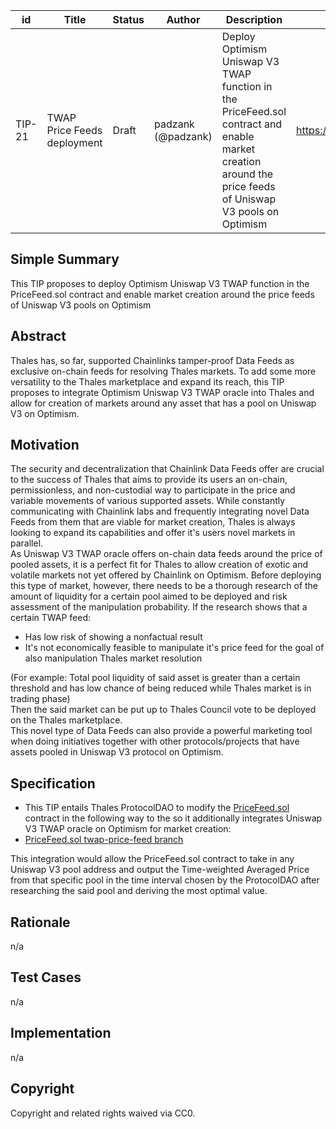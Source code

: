  
 
| id | Title | Status | Author | Description | Discussions to | Created |
| ----------- | ----------- | ----------- | ----------- | ----------- | ----------- | ----------- |
| TIP-21 | TWAP Price Feeds deployment | Draft | padzank (@padzank) | Deploy Optimism Uniswap V3 TWAP function in the PriceFeed.sol contract and enable market creation around the price feeds of Uniswap V3 pools on Optimism | https://discord.gg/rPpPcMXSeU | 2022-02-14
 
## Simple Summary
 
This TIP proposes to deploy Optimism Uniswap V3 TWAP function in the PriceFeed.sol contract and enable market creation around the price feeds of Uniswap V3 pools on Optimism
 
## Abstract
 
Thales has, so far, supported Chainlinks tamper-proof Data Feeds as exclusive on-chain feeds for resolving Thales markets. To add some more versatility to the Thales marketplace and expand its reach, this TIP proposes to integrate Optimism Uniswap V3 TWAP oracle into Thales and allow for creation of markets around any asset that has a pool on Uniswap V3 on Optimism.
 
## Motivation
 
The security and decentralization that Chainlink Data Feeds offer are crucial to the success of Thales that aims to provide its users an on-chain, permissionless, and non-custodial way to participate in the price and variable movements of various supported assets. While constantly communicating with Chainlink labs and frequently integrating novel Data Feeds from them that are viable for market creation, Thales is always looking to expand its capabilities and offer it's users novel markets in parallel.  
As Uniswap V3 TWAP oracle offers on-chain data feeds around the price of pooled assets, it is a perfect fit for Thales to allow creation of exotic and volatile markets not yet offered by Chainlink on Optimism. Before deploying this type of market, however, there needs to be a thorough research of the amount of liquidity for a certain pool aimed to be deployed and risk assessment of the manipulation probability.
If the research shows that a certain TWAP feed:  

 - Has low risk of showing a nonfactual result  
 - It's not economically feasible to manipulate it's price feed for the goal of also manipulation Thales market resolution
 
(For example: Total pool liquidity of said asset is greater than a certain threshold and has low chance of being reduced while Thales market is in trading phase)  
Then the said market can be put up to Thales Council vote to be deployed on the Thales marketplace.  
This novel type of Data Feeds can also provide a powerful marketing tool when doing initiatives together with other protocols/projects that have assets pooled in Uniswap V3 protocol on Optimism.
 
## Specification
 
 - This TIP entails Thales ProtocolDAO to modify the [PriceFeed.sol](https://github.com/thales-markets/contracts/blob/main/contracts/PriceFeed/PriceFeed.sol)  contract in the following way to the so it additionally integrates Uniswap V3 TWAP oracle on Optimism for market creation:  
 - [PriceFeed.sol twap-price-feed branch](https://github.com/thales-markets/contracts/blob/feat/twap-price-feed/contracts/PriceFeed/PriceFeed.sol)
 

 This integration would allow the PriceFeed.sol contract to take in any Uniswap V3 pool address and output the Time-weighted Averaged Price from that specific pool in the time interval chosen by the ProtocolDAO after researching the said pool and deriving the most optimal value.
 
 
## Rationale
 
n/a
 
## Test Cases
 
n/a
 
## Implementation
 
n/a
 
## Copyright
 
Copyright and related rights waived via CC0.